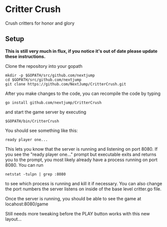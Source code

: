 # Critter Crush

Crush critters for honor and glory

## Setup

**This is still very much in flux, if you notice it's out of date please update these instructions.**

Clone the repository into your gopath

    mkdir -p $GOPATH/src/github.com/nextjump
    cd $GOPATH/src/github.com/nextjump
    git clone https://github.com/NextJump/CritterCrush.git
    
After you make changes to the code, you can recompile the code by typing
    
    go install github.com/nextjump/CritterCrush
    
and start the game server by executing 
    
    $GOPATH/bin/CritterCrush
    
You should see something like this:

    ready player one...
    
This lets you know that the server is running and listening on port 8080. If you see the "ready player one..." prompt but executable exits and returns you to the prompt, you most likely already have a process running on port 8080. You can run 

    netstat -tulpn | grep :8080
    
to see which process is running and kill it if necessary. You can also change the port numbers the server listens on inside of the base level critter.go file. 

Once the server is running, you should be able to see the game at locahost:8080/game

Still needs more tweaking before the PLAY button works with this new layout...
